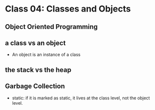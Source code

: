 # Class 04: Classes and Objects

##  Object Oriented Programming

##  a class vs an object
* An object is an instance of a class


## the stack vs the heap

## Garbage Collection

* static:
if it is marked as static, it lives at the class level, not the object level.
